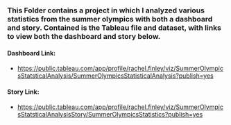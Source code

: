 ### This Folder contains a project in which I analyzed various statistics from the summer olympics with both a dashboard and story. Contained is the Tableau file and dataset, with links to view both the dashboard and story below.

#### Dashboard Link:
- https://public.tableau.com/app/profile/rachel.finley/viz/SummerOlympicsStatsticalAnalysis/SummerOlympicsStatisticalAnalysis?publish=yes

#### Story Link:
- https://public.tableau.com/app/profile/rachel.finley/viz/SummerOlympicsStatsticalAnalysisStory/SummerOlympicsStatistics?publish=yes
